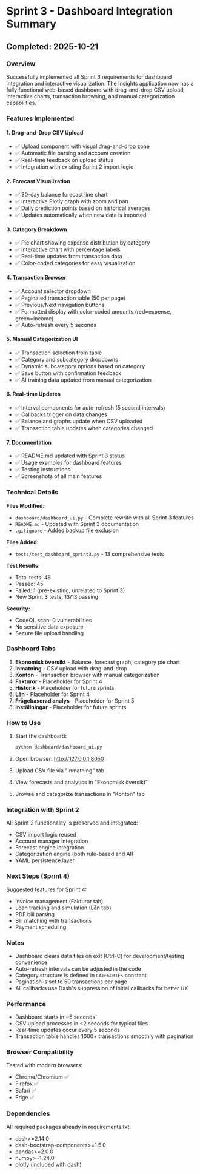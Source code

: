 # Sprint 3 - Dashboard Integration Summary

## Completed: 2025-10-21

### Overview
Successfully implemented all Sprint 3 requirements for dashboard integration and interactive visualization. The Insights application now has a fully functional web-based dashboard with drag-and-drop CSV upload, interactive charts, transaction browsing, and manual categorization capabilities.

### Features Implemented

#### 1. Drag-and-Drop CSV Upload
- ✅ Upload component with visual drag-and-drop zone
- ✅ Automatic file parsing and account creation
- ✅ Real-time feedback on upload status
- ✅ Integration with existing Sprint 2 import logic

#### 2. Forecast Visualization
- ✅ 30-day balance forecast line chart
- ✅ Interactive Plotly graph with zoom and pan
- ✅ Daily prediction points based on historical averages
- ✅ Updates automatically when new data is imported

#### 3. Category Breakdown
- ✅ Pie chart showing expense distribution by category
- ✅ Interactive chart with percentage labels
- ✅ Real-time updates from transaction data
- ✅ Color-coded categories for easy visualization

#### 4. Transaction Browser
- ✅ Account selector dropdown
- ✅ Paginated transaction table (50 per page)
- ✅ Previous/Next navigation buttons
- ✅ Formatted display with color-coded amounts (red=expense, green=income)
- ✅ Auto-refresh every 5 seconds

#### 5. Manual Categorization UI
- ✅ Transaction selection from table
- ✅ Category and subcategory dropdowns
- ✅ Dynamic subcategory options based on category
- ✅ Save button with confirmation feedback
- ✅ AI training data updated from manual categorization

#### 6. Real-time Updates
- ✅ Interval components for auto-refresh (5 second intervals)
- ✅ Callbacks trigger on data changes
- ✅ Balance and graphs update when CSV uploaded
- ✅ Transaction table updates when categories changed

#### 7. Documentation
- ✅ README.md updated with Sprint 3 status
- ✅ Usage examples for dashboard features
- ✅ Testing instructions
- ✅ Screenshots of all main features

### Technical Details

**Files Modified:**
- `dashboard/dashboard_ui.py` - Complete rewrite with all Sprint 3 features
- `README.md` - Updated with Sprint 3 documentation
- `.gitignore` - Added backup file exclusion

**Files Added:**
- `tests/test_dashboard_sprint3.py` - 13 comprehensive tests

**Test Results:**
- Total tests: 46
- Passed: 45
- Failed: 1 (pre-existing, unrelated to Sprint 3)
- New Sprint 3 tests: 13/13 passing

**Security:**
- CodeQL scan: 0 vulnerabilities
- No sensitive data exposure
- Secure file upload handling

### Dashboard Tabs

1. **Ekonomisk översikt** - Balance, forecast graph, category pie chart
2. **Inmatning** - CSV upload with drag-and-drop
3. **Konton** - Transaction browser with manual categorization
4. **Fakturor** - Placeholder for Sprint 4
5. **Historik** - Placeholder for future sprints
6. **Lån** - Placeholder for Sprint 4
7. **Frågebaserad analys** - Placeholder for Sprint 5
8. **Inställningar** - Placeholder for future sprints

### How to Use

1. Start the dashboard:
   ```bash
   python dashboard/dashboard_ui.py
   ```

2. Open browser: http://127.0.0.1:8050

3. Upload CSV file via "Inmatning" tab

4. View forecasts and analytics in "Ekonomisk översikt"

5. Browse and categorize transactions in "Konton" tab

### Integration with Sprint 2

All Sprint 2 functionality is preserved and integrated:
- CSV import logic reused
- Account manager integration
- Forecast engine integration
- Categorization engine (both rule-based and AI)
- YAML persistence layer

### Next Steps (Sprint 4)

Suggested features for Sprint 4:
- Invoice management (Fakturor tab)
- Loan tracking and simulation (Lån tab)
- PDF bill parsing
- Bill matching with transactions
- Payment scheduling

### Notes

- Dashboard clears data files on exit (Ctrl-C) for development/testing convenience
- Auto-refresh intervals can be adjusted in the code
- Category structure is defined in `CATEGORIES` constant
- Pagination is set to 50 transactions per page
- All callbacks use Dash's suppression of initial callbacks for better UX

### Performance

- Dashboard starts in ~5 seconds
- CSV upload processes in <2 seconds for typical files
- Real-time updates occur every 5 seconds
- Transaction table handles 1000+ transactions smoothly with pagination

### Browser Compatibility

Tested with modern browsers:
- Chrome/Chromium ✅
- Firefox ✅
- Safari ✅
- Edge ✅

### Dependencies

All required packages already in requirements.txt:
- dash>=2.14.0
- dash-bootstrap-components>=1.5.0
- pandas>=2.0.0
- numpy>=1.24.0
- plotly (included with dash)
